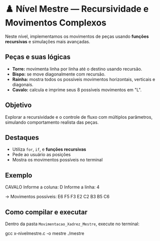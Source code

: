 # ♟️ Nível Mestre — Recursividade e Movimentos Complexos

Neste nível, implementamos os movimentos de peças usando **funções recursivas** e simulações mais avançadas.

## Peças e suas lógicas

- **Torre:** movimenta linha por linha até o destino usando recursão.
- **Bispo:** se move diagonalmente com recursão.
- **Rainha:** mostra todos os possíveis movimentos horizontais, verticais e diagonais.
- **Cavalo:** calcula e imprime seus 8 possíveis movimentos em "L".

## Objetivo
Explorar a recursividade e o controle de fluxo com múltiplos parâmetros, simulando comportamento realista das peças.

## Destaques
- Utiliza `for`, `if`, e **funções recursivas**
- Pede ao usuário as posições
- Mostra os movimentos possíveis no terminal

## Exemplo
CAVALO
Informe a coluna: D
Informe a linha: 4

→ Movimentos possíveis:
E6
F5
F3
E2
C2
B3
B5
C6

## Como compilar e executar

Dentro da pasta `Movimentacao_Xadrez_Mestre`, execute no terminal:

gcc x-nivelmestre.c -o mestre
./mestre
